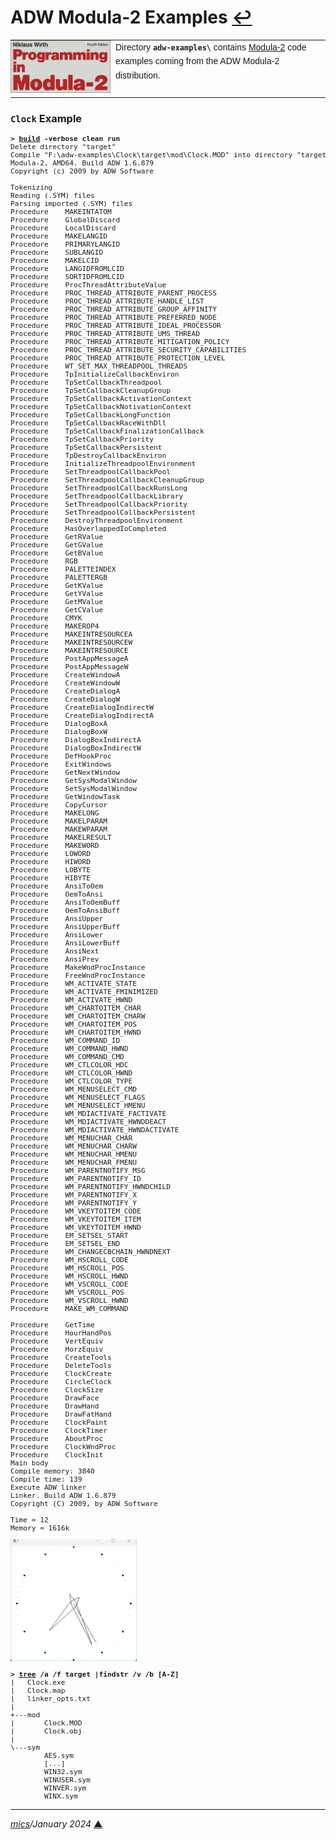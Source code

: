 # <span id="top">ADW Modula-2 Examples</span> <span style="size:25%;"><a href="../README.md">↩</a></span>

<table style="font-family:Helvetica,Arial;line-height:1.6;">
  <tr>
  <td style="border:0;padding:0 8px 0 0;;min-width:160px;">
    <a href="https://link.springer.com/chapter/10.1007/978-3-642-96757-3_1" rel="external"><img src="../docs/images/pim4.png" width="160" alt="Modula-2 project"/></a>
  </td>
  <td style="border:0;padding:0;vertical-align:text-top;">
    Directory <strong><code>adw-examples\</code></strong> contains <a href="https://link.springer.com/chapter/10.1007/978-3-642-96757-3_1" rel="external">Modula-2</a> code examples coming from the ADW Modula-2 distribution.
  </td>
  </tr>
</table>

### <span id="clock">`Clock` Example</span>

<pre style="font-size:80%;">
<b>&gt; <a href="./Clock/build.bat">build</a> -verbose clean run</b>
Delete directory "target"
Compile "F:\adw-examples\Clock\target\mod\Clock.MOD" into directory "target\mod"
Modula-2, AMD64. Build ADW 1.6.879
Copyright (c) 2009 by ADW Software

Tokenizing
Reading (.SYM) files
Parsing imported (.SYM) files
Procedure    MAKEINTATOM
Procedure    GlobalDiscard
Procedure    LocalDiscard
Procedure    MAKELANGID
Procedure    PRIMARYLANGID
Procedure    SUBLANGID
Procedure    MAKELCID
Procedure    LANGIDFROMLCID
Procedure    SORTIDFROMLCID
Procedure    ProcThreadAttributeValue
Procedure    PROC_THREAD_ATTRIBUTE_PARENT_PROCESS
Procedure    PROC_THREAD_ATTRIBUTE_HANDLE_LIST
Procedure    PROC_THREAD_ATTRIBUTE_GROUP_AFFINITY
Procedure    PROC_THREAD_ATTRIBUTE_PREFERRED_NODE
Procedure    PROC_THREAD_ATTRIBUTE_IDEAL_PROCESSOR
Procedure    PROC_THREAD_ATTRIBUTE_UMS_THREAD
Procedure    PROC_THREAD_ATTRIBUTE_MITIGATION_POLICY
Procedure    PROC_THREAD_ATTRIBUTE_SECURITY_CAPABILITIES
Procedure    PROC_THREAD_ATTRIBUTE_PROTECTION_LEVEL
Procedure    WT_SET_MAX_THREADPOOL_THREADS
Procedure    TpInitializeCallbackEnviron
Procedure    TpSetCallbackThreadpool
Procedure    TpSetCallbackCleanupGroup
Procedure    TpSetCallbackActivationContext
Procedure    TpSetCallbackNotivationContext
Procedure    TpSetCallbackLongFunction
Procedure    TpSetCallbackRaceWithDll
Procedure    TpSetCallbackFinalizationCallback
Procedure    TpSetCallbackPriority
Procedure    TpSetCallbackPersistent
Procedure    TpDestroyCallbackEnviron
Procedure    InitializeThreadpoolEnvironment
Procedure    SetThreadpoolCallbackPool
Procedure    SetThreadpoolCallbackCleanupGroup
Procedure    SetThreadpoolCallbackRunsLong
Procedure    SetThreadpoolCallbackLibrary
Procedure    SetThreadpoolCallbackPriority
Procedure    SetThreadpoolCallbackPersistent
Procedure    DestroyThreadpoolEnvironment
Procedure    HasOverlappedIoCompleted
Procedure    GetRValue
Procedure    GetGValue
Procedure    GetBValue
Procedure    RGB
Procedure    PALETTEINDEX
Procedure    PALETTERGB
Procedure    GetKValue
Procedure    GetYValue
Procedure    GetMValue
Procedure    GetCValue
Procedure    CMYK
Procedure    MAKEROP4
Procedure    MAKEINTRESOURCEA
Procedure    MAKEINTRESOURCEW
Procedure    MAKEINTRESOURCE
Procedure    PostAppMessageA
Procedure    PostAppMessageW
Procedure    CreateWindowA
Procedure    CreateWindowW
Procedure    CreateDialogA
Procedure    CreateDialogW
Procedure    CreateDialogIndirectW
Procedure    CreateDialogIndirectA
Procedure    DialogBoxA
Procedure    DialogBoxW
Procedure    DialogBoxIndirectA
Procedure    DialogBoxIndirectW
Procedure    DefHookProc
Procedure    ExitWindows
Procedure    GetNextWindow
Procedure    GetSysModalWindow
Procedure    SetSysModalWindow
Procedure    GetWindowTask
Procedure    CopyCursor
Procedure    MAKELONG
Procedure    MAKELPARAM
Procedure    MAKEWPARAM
Procedure    MAKELRESULT
Procedure    MAKEWORD
Procedure    LOWORD
Procedure    HIWORD
Procedure    LOBYTE
Procedure    HIBYTE
Procedure    AnsiToOem
Procedure    OemToAnsi
Procedure    AnsiToOemBuff
Procedure    OemToAnsiBuff
Procedure    AnsiUpper
Procedure    AnsiUpperBuff
Procedure    AnsiLower
Procedure    AnsiLowerBuff
Procedure    AnsiNext
Procedure    AnsiPrev
Procedure    MakeWndProcInstance
Procedure    FreeWndProcInstance
Procedure    WM_ACTIVATE_STATE
Procedure    WM_ACTIVATE_FMINIMIZED
Procedure    WM_ACTIVATE_HWND
Procedure    WM_CHARTOITEM_CHAR
Procedure    WM_CHARTOITEM_CHARW
Procedure    WM_CHARTOITEM_POS
Procedure    WM_CHARTOITEM_HWND
Procedure    WM_COMMAND_ID
Procedure    WM_COMMAND_HWND
Procedure    WM_COMMAND_CMD
Procedure    WM_CTLCOLOR_HDC
Procedure    WM_CTLCOLOR_HWND
Procedure    WM_CTLCOLOR_TYPE
Procedure    WM_MENUSELECT_CMD
Procedure    WM_MENUSELECT_FLAGS
Procedure    WM_MENUSELECT_HMENU
Procedure    WM_MDIACTIVATE_FACTIVATE
Procedure    WM_MDIACTIVATE_HWNDDEACT
Procedure    WM_MDIACTIVATE_HWNDACTIVATE
Procedure    WM_MENUCHAR_CHAR
Procedure    WM_MENUCHAR_CHARW
Procedure    WM_MENUCHAR_HMENU
Procedure    WM_MENUCHAR_FMENU
Procedure    WM_PARENTNOTIFY_MSG
Procedure    WM_PARENTNOTIFY_ID
Procedure    WM_PARENTNOTIFY_HWNDCHILD
Procedure    WM_PARENTNOTIFY_X
Procedure    WM_PARENTNOTIFY_Y
Procedure    WM_VKEYTOITEM_CODE
Procedure    WM_VKEYTOITEM_ITEM
Procedure    WM_VKEYTOITEM_HWND
Procedure    EM_SETSEL_START
Procedure    EM_SETSEL_END
Procedure    WM_CHANGECBCHAIN_HWNDNEXT
Procedure    WM_HSCROLL_CODE
Procedure    WM_HSCROLL_POS
Procedure    WM_HSCROLL_HWND
Procedure    WM_VSCROLL_CODE
Procedure    WM_VSCROLL_POS
Procedure    WM_VSCROLL_HWND
Procedure    MAKE_WM_COMMAND

Procedure    GetTime
Procedure    HourHandPos
Procedure    VertEquiv
Procedure    HorzEquiv
Procedure    CreateTools
Procedure    DeleteTools
Procedure    ClockCreate
Procedure    CircleClock
Procedure    ClockSize
Procedure    DrawFace
Procedure    DrawHand
Procedure    DrawFatHand
Procedure    ClockPaint
Procedure    ClockTimer
Procedure    AboutProc
Procedure    ClockWndProc
Procedure    ClockInit
Main body
Compile memory: 3840
Compile time: 139
Execute ADW linker
Linker. Build ADW 1.6.879
Copyright (C) 2009, by ADW Software

Time = 12
Memory = 1616k
</pre>

<img src="./Clock/Clock.png" width="40%"/>

<pre style="font-size:80%;">
<b>&gt; <a href="">tree</a> /a /f target |findstr /v /b [A-Z]</b>
|   Clock.exe
|   Clock.map
|   linker_opts.txt
|
+---mod
|       Clock.MOD
|       Clock.obj
|
\---sym
        AES.sym
        [...]
        WIN32.sym
        WINUSER.sym
        WINVER.sym
        WINX.sym
</pre>

***

*[mics](https://lampwww.epfl.ch/~michelou/)/January 2024* [**&#9650;**](#top)
<span id="bottom">&nbsp;</span>

<!-- href links -->

[apache_ant_cli]: https://ant.apache.org/manual/running.html
[bash_cli]: https://tldp.org/LDP/Bash-Beginners-Guide/html/sect_02_01.html
[cmd_cli]: https://learn.microsoft.com/en-us/windows-server/administration/windows-commands/cmd
[flix]: https://flix.dev/
[gradle_cli]: https://docs.gradle.org/current/userguide/command_line_interface.html
[jar_cli]: https://docs.oracle.com/en/java/javase/13/docs/specs/man/jar.html
[make_cli]: https://www.gnu.org/software/make/manual/make.html
[scala]: https://www.scala-lang.org/
[scalac_cli]: https://docs.scala-lang.org/overviews/compiler-options/index.html
[sh_cli]: https://www.man7.org/linux/man-pages/man1/bash.1.html
